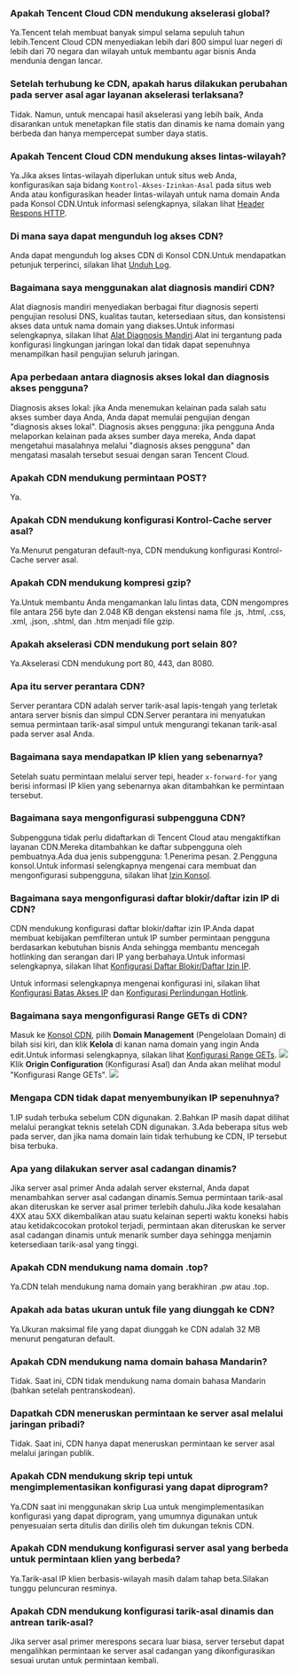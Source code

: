[](id:q1)
### Apakah Tencent Cloud CDN mendukung akselerasi global?
Ya.Tencent telah membuat banyak simpul selama sepuluh tahun lebih.Tencent Cloud CDN menyediakan lebih dari 800 simpul luar negeri di lebih dari 70 negara dan wilayah untuk membantu agar bisnis Anda mendunia dengan lancar.

[](id:q2)
### Setelah terhubung ke CDN, apakah harus dilakukan perubahan pada server asal agar layanan akselerasi terlaksana?
Tidak. Namun, untuk mencapai hasil akselerasi yang lebih baik, Anda disarankan untuk menetapkan file statis dan dinamis ke nama domain yang berbeda dan hanya mempercepat sumber daya statis.

[](id:q3)
### Apakah Tencent Cloud CDN mendukung akses lintas-wilayah?
Ya.Jika akses lintas-wilayah diperlukan untuk situs web Anda, konfigurasikan saja bidang `Kontrol-Akses-Izinkan-Asal` pada situs web Anda atau konfigurasikan header lintas-wilayah untuk nama domain Anda pada Konsol CDN.Untuk informasi selengkapnya, silakan lihat [Header Respons HTTP](https://intl.cloud.tencent.com/document/product/228/35320).

[](id:q4)
### Di mana saya dapat mengunduh log akses CDN?
Anda dapat mengunduh log akses CDN di Konsol CDN.Untuk mendapatkan petunjuk terperinci, silakan lihat [Unduh Log](https://intl.cloud.tencent.com/document/product/228/6316).

[](id:q5)
### Bagaimana saya menggunakan alat diagnosis mandiri CDN?
Alat diagnosis mandiri menyediakan berbagai fitur diagnosis seperti pengujian resolusi DNS, kualitas tautan, ketersediaan situs, dan konsistensi akses data untuk nama domain yang diakses.Untuk informasi selengkapnya, silakan lihat [Alat Diagnosis Mandiri](https://intl.cloud.tencent.com/document/product/228/6304).Alat ini tergantung pada konfigurasi lingkungan jaringan lokal dan tidak dapat sepenuhnya menampilkan hasil pengujian seluruh jaringan.

[](id:q6)
### Apa perbedaan antara diagnosis akses lokal dan diagnosis akses pengguna?
Diagnosis akses lokal: jika Anda menemukan kelainan pada salah satu akses sumber daya Anda, Anda dapat memulai pengujian dengan "diagnosis akses lokal".
Diagnosis akses pengguna: jika pengguna Anda melaporkan kelainan pada akses sumber daya mereka, Anda dapat mengetahui masalahnya melalui "diagnosis akses pengguna" dan mengatasi masalah tersebut sesuai dengan saran Tencent Cloud.

[](id:q7)
### Apakah CDN mendukung permintaan POST?
Ya.

[](id:q8)
### Apakah CDN mendukung konfigurasi Kontrol-Cache server asal?
Ya.Menurut pengaturan default-nya, CDN mendukung konfigurasi Kontrol-Cache server asal.

[](id:q9)
### Apakah CDN mendukung kompresi gzip?
Ya.Untuk membantu Anda mengamankan lalu lintas data, CDN mengompres file antara 256 byte dan 2.048 KB dengan ekstensi nama file .js, .html, .css, .xml, .json, .shtml, dan .htm menjadi file gzip.

[](id:q10)
### Apakah akselerasi CDN mendukung port selain 80?
Ya.Akselerasi CDN mendukung port 80, 443, dan 8080.

[](id:q11)
### Apa itu server perantara CDN?
Server perantara CDN adalah server tarik-asal lapis-tengah yang terletak antara server bisnis dan simpul CDN.Server perantara ini menyatukan semua permintaan tarik-asal simpul untuk mengurangi tekanan tarik-asal pada server asal Anda.

[](id:q12)
### Bagaimana saya mendapatkan IP klien yang sebenarnya?
Setelah suatu permintaan melalui server tepi, header `x-forward-for` yang berisi informasi IP klien yang sebenarnya akan ditambahkan ke permintaan tersebut.

[](id:q13)
### Bagaimana saya mengonfigurasi subpengguna CDN?
Subpengguna tidak perlu didaftarkan di Tencent Cloud atau mengaktifkan layanan CDN.Mereka ditambahkan ke daftar subpengguna oleh pembuatnya.Ada dua jenis subpengguna:
1.Penerima pesan.
2.Pengguna konsol.Untuk informasi selengkapnya mengenai cara membuat dan mengonfigurasi subpengguna, silakan lihat [Izin Konsol](https://intl.cloud.tencent.com/document/product/228/35229).

[](id:q14)
### Bagaimana saya mengonfigurasi daftar blokir/daftar izin IP di CDN?
CDN mendukung konfigurasi daftar blokir/daftar izin IP.Anda dapat membuat kebijakan pemfilteran untuk IP sumber permintaan pengguna berdasarkan kebutuhan bisnis Anda sehingga membantu mencegah hotlinking dan serangan dari IP yang berbahaya.Untuk informasi selengkapnya, silakan lihat [Konfigurasi Daftar Blokir/Daftar Izin IP](https://intl.cloud.tencent.com/document/product/228/6298).

Untuk informasi selengkapnya mengenai konfigurasi ini, silakan lihat [Konfigurasi Batas Akses IP](https://intl.cloud.tencent.com/document/product/228/6420) dan [Konfigurasi Perlindungan Hotlink](https://intl.cloud.tencent.com/document/product/228/6292).

[](id:q15)
### Bagaimana saya mengonfigurasi Range GETs di CDN?
Masuk ke [Konsol CDN](https://console.cloud.tencent.com/cdn), pilih **Domain Management** (Pengelolaan Domain) di bilah sisi kiri, dan klik **Kelola** di kanan nama domain yang ingin Anda edit.Untuk informasi selengkapnya, silakan lihat [Konfigurasi Range GETs](https://intl.cloud.tencent.com/document/product/228/7184).
![](https://main.qcloudimg.com/raw/af642b65bed86a97fadaf229e26aceac.png)
Klik **Origin Configuration** (Konfigurasi Asal) dan Anda akan melihat modul "Konfigurasi Range GETs". ![](https://main.qcloudimg.com/raw/79d08718f1399b735b9b2dc804bf383e.png)

[](id:q16)
### Mengapa CDN tidak dapat menyembunyikan IP sepenuhnya?
1.IP sudah terbuka sebelum CDN digunakan.
2.Bahkan IP masih dapat dilihat melalui perangkat teknis setelah CDN digunakan.
3.Ada beberapa situs web pada server, dan jika nama domain lain tidak terhubung ke CDN, IP tersebut bisa terbuka.

[](id:q17)
### Apa yang dilakukan server asal cadangan dinamis?
Jika server asal primer Anda adalah server eksternal, Anda dapat menambahkan server asal cadangan dinamis.Semua permintaan tarik-asal akan diteruskan ke server asal primer terlebih dahulu.Jika kode kesalahan 4XX atau 5XX dikembalikan atau suatu kelainan seperti waktu koneksi habis atau ketidakcocokan protokol terjadi, permintaan akan diteruskan ke server asal cadangan dinamis untuk menarik sumber daya sehingga menjamin ketersediaan tarik-asal yang tinggi.

[](id:q18)
### Apakah CDN mendukung nama domain .top?
Ya.CDN telah mendukung nama domain yang berakhiran .pw atau .top.

[](id:q19)
### Apakah ada batas ukuran untuk file yang diunggah ke CDN?
Ya.Ukuran maksimal file yang dapat diunggah ke CDN adalah 32 MB menurut pengaturan default.

[](id:q20)
### Apakah CDN mendukung nama domain bahasa Mandarin?
Tidak. Saat ini, CDN tidak mendukung nama domain bahasa Mandarin (bahkan setelah pentranskodean).

[](id:q21)
### Dapatkah CDN meneruskan permintaan ke server asal melalui jaringan pribadi?
Tidak. Saat ini, CDN hanya dapat meneruskan permintaan ke server asal melalui jaringan publik.

[](id:q22)
### Apakah CDN mendukung skrip tepi untuk mengimplementasikan konfigurasi yang dapat diprogram?
Ya.CDN saat ini menggunakan skrip Lua untuk mengimplementasikan konfigurasi yang dapat diprogram, yang umumnya digunakan untuk penyesuaian serta ditulis dan dirilis oleh tim dukungan teknis CDN.

[](id:q23)
### Apakah CDN mendukung konfigurasi server asal yang berbeda untuk permintaan klien yang berbeda?
Ya.Tarik-asal IP klien berbasis-wilayah masih dalam tahap beta.Silakan tunggu peluncuran resminya.

[](id:q24)
### Apakah CDN mendukung konfigurasi tarik-asal dinamis dan antrean tarik-asal?
Jika server asal primer merespons secara luar biasa, server tersebut dapat mengalihkan permintaan ke server asal cadangan yang dikonfigurasikan sesuai urutan untuk permintaan kembali.

